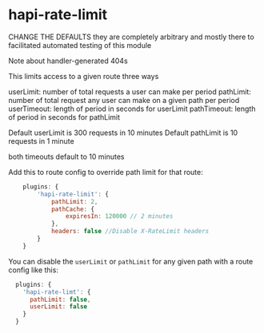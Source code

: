 # hapi-rate-limit

CHANGE THE DEFAULTS they are completely arbitrary and mostly there to
facilitated automated testing of this module

Note about handler-generated 404s

This limits access to a given route three ways

userLimit: number of total requests a user can make per period
pathLimit: number of total request any user can make on a given path per period
userTimeout: length of period in seconds for userLimit
pathTimeout: length of period in seconds for pathLimit

Default userLimit is 300 requests in 10 minutes
Default pathLimit is 10 requests in 1 minute

both timeouts default to 10 minutes

Add this to route config to override path limit for that route:

```javascript
    plugins: {
        'hapi-rate-limit': {
            pathLimit: 2,
            pathCache: {
                expiresIn: 120000 // 2 minutes
            },
            headers: false //Disable X-RateLimit headers
        }
    }
```

You can disable the `userLimit` or `pathLimit` for any given path with a
route config like this:

```javascript
  plugins: {
    'hapi-rate-limt': {
      pathLimit: false,
      userLimit: false
    }
  }
```

